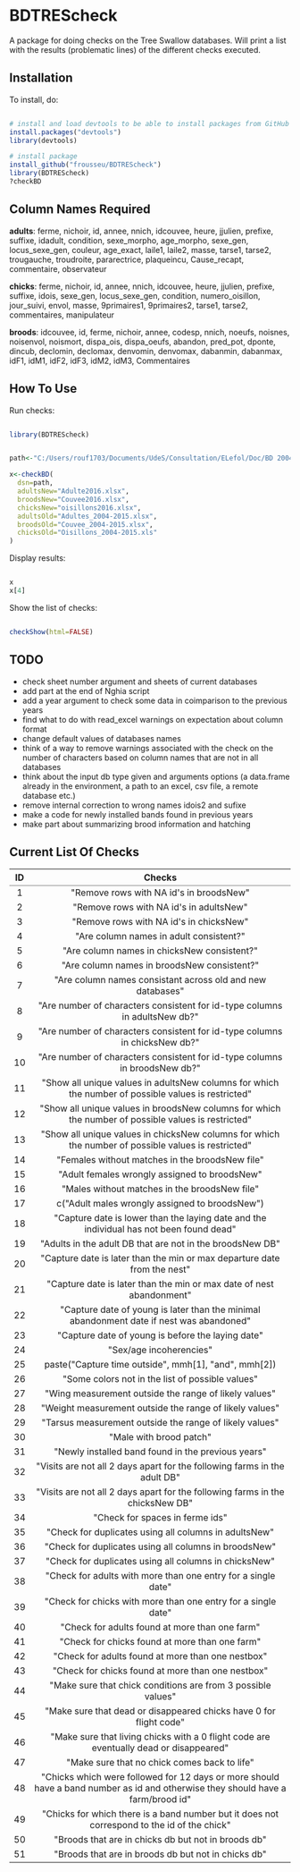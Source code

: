 
# BDTREScheck
A package for doing checks on the Tree Swallow databases. Will print a list with the results (problematic lines) of the different checks executed.

## Installation

To install, do:

```r

# install and load devtools to be able to install packages from GitHub with install_github
install.packages("devtools")
library(devtools)

# install package
install_github("frousseu/BDTREScheck")
library(BDTREScheck)
?checkBD

```

## Column Names Required

**adults**: ferme, nichoir, id, annee, nnich, idcouvee, heure, jjulien, prefixe, suffixe, idadult, condition, sexe_morpho, age_morpho, sexe_gen, locus_sexe_gen, couleur, age_exact, laile1, laile2, masse, tarse1, tarse2, trougauche, troudroite, pararectrice, plaqueincu, Cause_recapt, commentaire, observateur

**chicks**: ferme, nichoir, id, annee, nnich, idcouvee, heure, jjulien, prefixe, suffixe, idois, sexe_gen, locus_sexe_gen, condition, numero_oisillon, jour_suivi, envol, masse, 9primaires1, 9primaires2, tarse1, tarse2, commentaires, manipulateur

**broods**: idcouvee, id, ferme, nichoir, annee, codesp, nnich, noeufs, noisnes, noisenvol, noismort, dispa_ois, dispa_oeufs, abandon, pred_pot, dponte, dincub, declomin, declomax, denvomin, denvomax, dabanmin, dabanmax, idF1, idM1, idF2, idF3, idM2, idM3, Commentaires

## How To Use

Run checks:

```r

library(BDTREScheck)


path<-"C:/Users/rouf1703/Documents/UdeS/Consultation/ELefol/Doc/BD 2004-2015"

x<-checkBD(
  dsn=path,
  adultsNew="Adulte2016.xlsx",
  broodsNew="Couvee2016.xlsx",
  chicksNew="oisillons2016.xlsx",
  adultsOld="Adultes_2004-2015.xlsx",
  broodsOld="Couvee_2004-2015.xlsx",
  chicksOld="Oisillons_2004-2015.xls"
)

```
Display results:

```r

x
x[4]

```

Show the list of checks:

```r

checkShow(html=FALSE)

```

## TODO

- check sheet number argument and sheets of current databases
- add part at the end of Nghia script
- add a year argument to check some data in coimparison to the previous years
- find what to do with read_excel warnings on expectation about column format
- change default values of databases names
- think of a way to remove warnings associated with the check on the number of characters based on column names that are not in all databases
- think about the input db type given and arguments options (a data.frame already in the environment, a path to an excel, csv file, a remote database etc.)
- remove internal correction to wrong names idois2 and sufixe
- make a code for newly installed bands found in previous years
- make part about summarizing brood information and hatching

## Current List Of Checks

<table class='gmisc_table' style='border-collapse: collapse; margin-top: 1em; margin-bottom: 1em;' >
<thead>
<tr>
<th style='border-bottom: 1px solid grey; border-top: 2px solid grey; text-align: center;'>ID</th>
<th style='border-bottom: 1px solid grey; border-top: 2px solid grey; text-align: center;'>Checks</th>
</tr>
</thead>
<tbody>
<tr>
<td style='text-align: center;'>1</td>
<td style='text-align: center;'> "Remove rows with NA id's in broodsNew"</td>
</tr>
<tr>
<td style='text-align: center;'>2</td>
<td style='text-align: center;'> "Remove rows with NA id's in adultsNew"</td>
</tr>
<tr>
<td style='text-align: center;'>3</td>
<td style='text-align: center;'> "Remove rows with NA id's in chicksNew"</td>
</tr>
<tr>
<td style='text-align: center;'>4</td>
<td style='text-align: center;'> "Are column names in adult consistent?"</td>
</tr>
<tr>
<td style='text-align: center;'>5</td>
<td style='text-align: center;'> "Are column names in chicksNew consistent?"</td>
</tr>
<tr>
<td style='text-align: center;'>6</td>
<td style='text-align: center;'> "Are column names in broodsNew consistent?"</td>
</tr>
<tr>
<td style='text-align: center;'>7</td>
<td style='text-align: center;'> "Are column names consistant across old and new databases"</td>
</tr>
<tr>
<td style='text-align: center;'>8</td>
<td style='text-align: center;'> "Are number of characters consistent for id-type columns in adultsNew db?"</td>
</tr>
<tr>
<td style='text-align: center;'>9</td>
<td style='text-align: center;'> "Are number of characters consistent for id-type columns in chicksNew db?"</td>
</tr>
<tr>
<td style='text-align: center;'>10</td>
<td style='text-align: center;'> "Are number of characters consistent for id-type columns in broodsNew db?"</td>
</tr>
<tr>
<td style='text-align: center;'>11</td>
<td style='text-align: center;'> "Show all unique values in adultsNew columns for which the number of possible values is restricted"</td>
</tr>
<tr>
<td style='text-align: center;'>12</td>
<td style='text-align: center;'> "Show all unique values in broodsNew columns for which the number of possible values is restricted"</td>
</tr>
<tr>
<td style='text-align: center;'>13</td>
<td style='text-align: center;'> "Show all unique values in chicksNew columns for which the number of possible values is restricted"</td>
</tr>
<tr>
<td style='text-align: center;'>14</td>
<td style='text-align: center;'> "Females without matches in the broodsNew file"</td>
</tr>
<tr>
<td style='text-align: center;'>15</td>
<td style='text-align: center;'> "Adult females wrongly assigned to broodsNew"</td>
</tr>
<tr>
<td style='text-align: center;'>16</td>
<td style='text-align: center;'> "Males without matches in the broodsNew file"</td>
</tr>
<tr>
<td style='text-align: center;'>17</td>
<td style='text-align: center;'> c("Adult males wrongly assigned to broodsNew")</td>
</tr>
<tr>
<td style='text-align: center;'>18</td>
<td style='text-align: center;'> "Capture date is lower than the laying date and the individual has not been found dead"</td>
</tr>
<tr>
<td style='text-align: center;'>19</td>
<td style='text-align: center;'> "Adults in the adult DB that are not in the broodsNew DB"</td>
</tr>
<tr>
<td style='text-align: center;'>20</td>
<td style='text-align: center;'> "Capture date is later than the min or max departure date from the nest"</td>
</tr>
<tr>
<td style='text-align: center;'>21</td>
<td style='text-align: center;'> "Capture date is later than the min or max date of nest abandonment"</td>
</tr>
<tr>
<td style='text-align: center;'>22</td>
<td style='text-align: center;'> "Capture date of young is later than the minimal abandonment date if nest was abandoned"</td>
</tr>
<tr>
<td style='text-align: center;'>23</td>
<td style='text-align: center;'> "Capture date of young is before the laying date"</td>
</tr>
<tr>
<td style='text-align: center;'>24</td>
<td style='text-align: center;'> "Sex/age incoherencies"</td>
</tr>
<tr>
<td style='text-align: center;'>25</td>
<td style='text-align: center;'> paste("Capture time outside", mmh[1], "and", mmh[2])</td>
</tr>
<tr>
<td style='text-align: center;'>26</td>
<td style='text-align: center;'> "Some colors not in the list of possible values"</td>
</tr>
<tr>
<td style='text-align: center;'>27</td>
<td style='text-align: center;'> "Wing measurement outside the range of likely values"</td>
</tr>
<tr>
<td style='text-align: center;'>28</td>
<td style='text-align: center;'> "Weight measurement outside the range of likely values"</td>
</tr>
<tr>
<td style='text-align: center;'>29</td>
<td style='text-align: center;'> "Tarsus measurement outside the range of likely values"</td>
</tr>
<tr>
<td style='text-align: center;'>30</td>
<td style='text-align: center;'> "Male with brood patch"</td>
</tr>
<tr>
<td style='text-align: center;'>31</td>
<td style='text-align: center;'> "Newly installed band found in the previous years"</td>
</tr>
<tr>
<td style='text-align: center;'>32</td>
<td style='text-align: center;'> "Visits are not all 2 days apart for the following farms in the adult DB"</td>
</tr>
<tr>
<td style='text-align: center;'>33</td>
<td style='text-align: center;'> "Visits are not all 2 days apart for the following farms in the chicksNew DB"</td>
</tr>
<tr>
<td style='text-align: center;'>34</td>
<td style='text-align: center;'> "Check for spaces in ferme ids"</td>
</tr>
<tr>
<td style='text-align: center;'>35</td>
<td style='text-align: center;'> "Check for duplicates using all columns in adultsNew"</td>
</tr>
<tr>
<td style='text-align: center;'>36</td>
<td style='text-align: center;'> "Check for duplicates using all columns in broodsNew"</td>
</tr>
<tr>
<td style='text-align: center;'>37</td>
<td style='text-align: center;'> "Check for duplicates using all columns in chicksNew"</td>
</tr>
<tr>
<td style='text-align: center;'>38</td>
<td style='text-align: center;'> "Check for adults with more than one entry for a single date"</td>
</tr>
<tr>
<td style='text-align: center;'>39</td>
<td style='text-align: center;'> "Check for chicks with more than one entry for a single date"</td>
</tr>
<tr>
<td style='text-align: center;'>40</td>
<td style='text-align: center;'> "Check for adults found at more than one farm"</td>
</tr>
<tr>
<td style='text-align: center;'>41</td>
<td style='text-align: center;'> "Check for chicks found at more than one farm"</td>
</tr>
<tr>
<td style='text-align: center;'>42</td>
<td style='text-align: center;'> "Check for adults found at more than one nestbox"</td>
</tr>
<tr>
<td style='text-align: center;'>43</td>
<td style='text-align: center;'> "Check for chicks found at more than one nestbox"</td>
</tr>
<tr>
<td style='text-align: center;'>44</td>
<td style='text-align: center;'> "Make sure that chick conditions are from 3 possible values"</td>
</tr>
<tr>
<td style='text-align: center;'>45</td>
<td style='text-align: center;'> "Make sure that dead or disappeared chicks have 0 for flight code"</td>
</tr>
<tr>
<td style='text-align: center;'>46</td>
<td style='text-align: center;'> "Make sure that living chicks with a 0 flight code are eventually dead or disappeared"</td>
</tr>
<tr>
<td style='text-align: center;'>47</td>
<td style='text-align: center;'> "Make sure that no chick comes back to life"</td>
</tr>
<tr>
<td style='text-align: center;'>48</td>
<td style='text-align: center;'> "Chicks which were followed for 12 days or more should have a band number as id and otherwise they should have a farm/brood id"</td>
</tr>
<tr>
<td style='text-align: center;'>49</td>
<td style='text-align: center;'> "Chicks for which there is a band number but it does not correspond to the id of the chick"</td>
</tr>
<tr>
<td style='text-align: center;'>50</td>
<td style='text-align: center;'> "Broods that are in chicks db but not in broods db"</td>
</tr>
<tr>
<td style='border-bottom: 2px solid grey; text-align: center;'>51</td>
<td style='border-bottom: 2px solid grey; text-align: center;'> "Broods that are in broods db but not in chicks db"</td>
</tr>
</tbody>
</table>